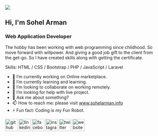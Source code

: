 ![](https://pbs.twimg.com/profile_banners/885095278218543105/1657819745/1500x500)

## Hi, I'm Sohel Arman
### Web Application Developer

The hobby has been working with web programming since childhood. So move forward with willpower. And giving a good job gift to the client from the get-go. So I have created skills along with getting the certificate.

Skills: HTML / CSS / Bootstrap / PHP / JavaScript / Laravel

- 🔭 I’m currently working on Online marketplace. 
- 🌱 I’m currently learning and learning. 
- 👯 I’m looking to collaborate on working remotely. 
- 🤔 I’m looking for help with live project. 
- 💬 Ask me about something? 
- 📫 How to reach me: please visit www.sohelarman.info 
- ⚡ Fun fact: Coding is my Fun Robot. 


[<img src='https://cdn.jsdelivr.net/npm/simple-icons@3.0.1/icons/github.svg' alt='github' height='40'>](https://github.com/https://github.com/sohelarman-info)  [<img src='https://cdn.jsdelivr.net/npm/simple-icons@3.0.1/icons/linkedin.svg' alt='linkedin' height='40'>](https://www.linkedin.com/in/https://www.linkedin.com/in/sohel-arman/)  [<img src='https://cdn.jsdelivr.net/npm/simple-icons@3.0.1/icons/facebook.svg' alt='facebook' height='40'>](https://www.facebook.com/https://www.facebook.com/www.SohelArman.info)  [<img src='https://cdn.jsdelivr.net/npm/simple-icons@3.0.1/icons/instagram.svg' alt='instagram' height='40'>](https://www.instagram.com/https://www.instagram.com/sohelarman.info//)  [<img src='https://cdn.jsdelivr.net/npm/simple-icons@3.0.1/icons/twitter.svg' alt='twitter' height='40'>](https://twitter.com/https://twitter.com/Sohel_Ahammed)  [<img src='https://cdn.jsdelivr.net/npm/simple-icons@3.0.1/icons/icloud.svg' alt='website' height='40'>](www.sohelarman.info)  
